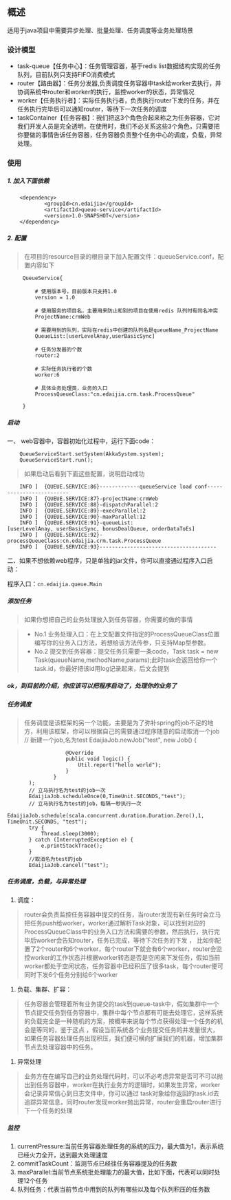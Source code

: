 ## 概述

适用于java项目中需要异步处理、批量处理、任务调度等业务处理场景 

### 设计模型
* task-queue【任务中心】：任务管理容器，基于redis list数据结构实现的任务队列，目前队列只支持FIFO消费模式 
* router【路由器】：任务分发器,负责调度任务容器中task给worker去执行，并协调系统中router和worker的执行，监控worker的状态，异常情况 
* worker【任务执行者】：实际任务执行者，负责执行router下发的任务，并在任务执行完毕后可以通知router，等待下一次任务的调度 
* taskContainer【任务容器】：我们把这3个角色合起来称之为任务容器，它对我们开发人员是完全透明，在使用时，我们不必关系这些3个角色，只需要把你要做的事情告诉任务容器，任务容器负责整个任务中心的调度，负载，异常处理。 



### 使用

##### 1. 加入下面依赖

        <dependency> 
                <groupId>cn.edaijia</groupId> 
                <artifactId>queue-service</artifactId> 
                <version>1.0-SNAPSHOT</version> 
        </dependency>
        
##### 2. 配置

> 在项目的resource目录的根目录下加入配置文件：queueService.conf，配置内容如下 

         QueueService{ 
         
             # 使用版本号，目前版本只支持1.0 
             version = 1.0 
         
             # 使用服务的项目名，主要用来防止和别的项目在使用redis 队列时有同名冲突 
             ProjectName:crmWeb 
         
             # 需要用到的队列，实际在redis中创建的队列名是queueName_ProjectName 
             QueueList:[userLevelAnay,userBasicSync] 
         
             # 任务分发器的个数
             router:2 
         
             # 实际任务执行者的个数
             worker:6 
         
             # 具体业务处理类，业务的入口 
             ProcessQueueClass:"cn.edaijia.crm.task.ProcessQueue" 
         
         } 

##### 启动

一、 web容器中，容器初始化过程中，运行下面code：

        QueueServiceStart.setSystem(AkkaSystem.system); 
        QueueServiceStart.run(); 

> 如果启动后看到下面这些配置，说明启动成功
 
        INFO ]  {QUEUE.SERVICE:86}-------------queueService load conf------------------------- 
        INFO ]  {QUEUE.SERVICE:87}-projectName:crmWeb 
        INFO ]  {QUEUE.SERVICE:88}-dispatchParallel:2 
        INFO ]  {QUEUE.SERVICE:89}-execParallel:2 
        INFO ]  {QUEUE.SERVICE:90}-maxParallel:12 
        INFO ]  {QUEUE.SERVICE:91}-queueList:[userLevelAnay, userBasicSync, bonusDealQueue, orderDataToEs] 
        INFO ]  {QUEUE.SERVICE:92}-processQueueClass:cn.edaijia.crm.task.ProcessQueue 
        INFO ]  {QUEUE.SERVICE:93}-------------------------------------- 

二、如果不想依赖web程序，只是单独的jar文件，你可以直接通过程序入口启动：

程序入口：`cn.edaijia.queue.Main `


##### 添加任务

>如果你想把自己的业务处理放入到任务容器，你需要的做的事情
 
>* No.1 业务处理入口：在上文配置文件指定的ProcessQueueClass位置编写你的业务入口方法，若想给该方法传参，只支持Map型参数。 
>* No.2 提交到任务容器：提交任务只需要一条code，Task task = new Task(queueName,methodName,params);此时task会返回给你一个task.id，你最好把该id用log记录起来，后文会提到 

##### ok，到目前的介绍，你应该可以把程序启动了，处理你的业务了 

 
##### 任务调度
> 任务调度是该框架的另一个功能，主要是为了弥补spring的job不足的地方，利用该框架，你可以根据自己的需要通过程序随意的启动取消一个job
           // 新建一个job,名为test 
           EdaijiaJob.newJob("test", new Job() {
    
                       @Override
                       public void logic() {
                           Util.report("hello world");
                       }
                   }
           );
           // 立马执行名为test的job一次
           EdaijiaJob.scheduleOnce(0,TimeUnit.SECONDS,"test");
           // 立马执行名为test的job，每隔一秒执行一次
           EdaijiaJob.schedule(scala.concurrent.duration.Duration.Zero(),1, TimeUnit.SECONDS, "test");
           try {
               Thread.sleep(3000);
           } catch (InterruptedException e) {
               e.printStackTrace();
           }
           //取消名为test的job
           EdaijiaJob.cancel("test");


##### 任务调度，负载，与异常处理

1. 调度：
> router会负责监控任务容器中提交的任务，当router发现有新任务时会立马把任务push给worker，worker通过解析Task对象，可以找到对应的ProcessQueueClass中的业务入口方法和需要的参数，然后执行，执行完毕后worker会告知router，任务已完成，等待下次任务的下发 ，
> 比如你配置了2个router和6个worker，每个router下就会有6个worker，router会监控worker的工作状态并根据worker转态是否是空闲来下发任务，假如当前worker都处于空闲状态，任务容器中已经积压了很多task，每个router便可同时下发6个任务分别给6个worker

1. 负载、集群、扩容：
> 任务容器会管理着所有业务提交的task到queue-task中，假如集群中一个节点提交任务到任务容器中，集群中每个节点都有可能去处理它，这样系统的负载完全是一种随机的方案，按概率来说每个节点获得处理一个任务的机会是等同的，鉴于这点
，假设当前系统各个业务提交任务的并发量很大，如果任务容器处理任务出现积压，我们便可横向扩展我们的机器，增加集群节点去处理容器中的任务。

1. 异常处理
> 业务方在在编写自己的业务处理代码时，可以不必考虑异常是否可不可以抛出到任务容器中，worker在执行业务方的逻辑时，如果发生异常，worker会记录异常信心到日志文件中，你可以通过
 task对象给你返回的task.id去追踪异常信息，同时router发现worker抛出异常，router会重启router进行下一个任务的处理


##### 监控

1. currentPressure:当前任务容器处理任务的系统的压力，最大值为1，表示系统已经火力全开，达到最大处理速度
1. commitTaskCount：监测节点已经往任务容器提及的任务数
1. maxParallel:当前节点系统批处理能力的最大值，比如下面，代表可以同时处理12个任务
1. 队列任务：代表当前节点中用到的队列有哪些以及每个队列积压的任务数


